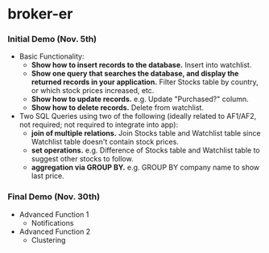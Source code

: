 # broker-er

### Initial Demo (Nov. 5th) 
* Basic Functionality:
	* **Show how to insert records to the database.** Insert into watchlist.
	* **Show one query that searches the database, and display the returned records in your application.** Filter Stocks table by country, or which stock prices increased, etc.
	* **Show how to update records.** e.g. Update "Purchased?" column.
	* **Show how to delete records.** Delete from watchlist.
* Two SQL Queries using two of the following (ideally related to AF1/AF2, not required; not required to integrate into app):
	* **join of multiple relations.** Join Stocks table and Watchlist table since Watchlist table doesn't contain stock prices.
	* **set operations.** e.g. Difference of Stocks table and Watchlist table to suggest other stocks to follow.
	* **aggregation via GROUP BY.** e.g. GROUP BY company name to show last price.


### Final Demo (Nov. 30th) 
* Advanced Function 1
	* Notifications
* Advanced Function 2
	* Clustering
